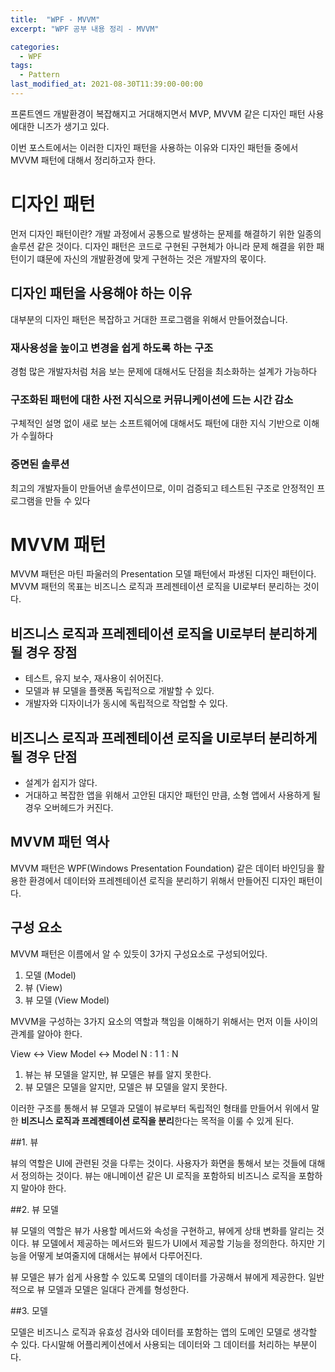 ```yaml
---
title:  "WPF - MVVM"
excerpt: "WPF 공부 내용 정리 - MVVM"

categories:
  - WPF
tags:
  - Pattern
last_modified_at: 2021-08-30T11:39:00-00:00
---
```


프론트엔드 개발환경이 복잡해지고 거대해지면서 MVP, MVVM 같은 디자인 패턴 사용에대한 니즈가 생기고 있다.

이번 포스트에서는 이러한 디자인 패턴을 사용하는 이유와 디자인 패턴들 중에서 MVVM 패턴에 대해서 정리하고자 한다.

# 디자인 패턴

먼저 디자인 패턴이란? 개발 과정에서 공통으로 발생하는 문제를 해결하기 위한 일종의 솔루션 같은 것이다.
디자인 패턴은 코드로 구현된 구현체가 아니라 문제 해결을 위한 패턴이기 떄문에 자신의 개발환경에 맞게 구현하는 것은 개발자의 몫이다.

## 디자인 패턴을 사용해야 하는 이유

대부분의 디자인 패턴은 복잡하고 거대한 프로그램을 위해서 만들어졌습니다.

### 재사용성을 높이고 변경을 쉽게 하도록 하는 구조
경험 많은 개발자처럼 처음 보는 문제에 대해서도 단점을 최소화하는 설계가 가능하다

### 구조화된 패턴에 대한 사전 지식으로 커뮤니케이션에 드는 시간 감소
구체적인 설명 없이 새로 보는 소프트웨어에 대해서도 패턴에 대한 지식 기반으로 이해가 수월하다

### 증면된 솔루션
최고의 개발자들이 만들어낸 솔루션이므로, 이미 검증되고 테스트된 구조로 안정적인 프로그램을 만들 수 있다

# MVVM 패턴

MVVM 패턴은 마틴 파울러의 Presentation 모델 패턴에서 파생된 디자인 패턴이다.
MVVM 패턴의 목표는 비즈니스 로직과 프레젠테이션 로직을 UI로부터 분리하는 것이다.

## 비즈니스 로직과 프레젠테이션 로직을 UI로부터 분리하게 될 경우 장점

+ 테스트, 유지 보수, 재사용이 쉬어진다.
+ 모델과 뷰 모델을 플랫폼 독립적으로 개발할 수 있다.
+ 개발자와 디자이너가 동시에 독립적으로 작업할 수 있다.

## 비즈니스 로직과 프레젠테이션 로직을 UI로부터 분리하게 될 경우 단점

+ 설계가 쉽지가 않다.
+ 거대하고 복잡한 앱을 위해서 고안된 대지안 패턴인 만큼, 소형 앱에서 사용하게 될 경우 오버헤드가 커진다.

## MVVM 패턴 역사

MVVM 패턴은 WPF(Windows Presentation Foundation) 같은 데이터 바인딩을 활용한 환경에서 데이터와 프레젠테이션 로직을 분리하기 위해서 만들어진 디자인 패턴이다.

## 구성 요소

MVVM 패턴은 이름에서 알 수 있듯이 3가지 구성요소로 구성되어있다.

 1. 모델 (Model)
 2. 뷰 (View)
 3. 뷰 모델 (View Model)

MVVM을 구성하는 3가지 요소의 역할과 책임을 이해하기 위해서는 먼저 이들 사이의 관계를 알아야 한다.

View <-> View Model <-> Model
    N : 1          1 : N
 
 1. 뷰는 뷰 모델을 알지만, 뷰 모델은 뷰를 알지 못한다.
 2. 뷰 모델은 모델을 알지만, 모델은 뷰 모델을 알지 못한다.

이러한 구조를 통해서 뷰 모델과 모델이 뷰로부터 독립적인 형태를 만들어서 위에서 말한 **비즈니스 로직과 프레젠테이션 로직을 분리**한다는 목적을 이룰 수 있게 된다.

##1. 뷰

뷰의 역할은 UI에 관련된 것을 다루는 것이다.
사용자가 화면을 통해서 보는 것들에 대해서 정의하는 것이다.
뷰는 애니메이션 같은 UI 로직을 포함하되 비즈니스 로직을 포함하지 말아야 한다.

##2. 뷰 모델

뷰 모델의 역할은 뷰가 사용할 메서드와 속성을 구현하고, 뷰에게 상태 변화를 알리는 것이다.
뷰 모델에서 제공하는 메서드와 필드가 UI에서 제공할 기능을 정의한다. 하지만 기능을 어떻게 보여줄지에 대해서는 뷰에서 다루어진다.

뷰 모델은 뷰가 쉽게 사용할 수 있도록 모델의 데이터를 가공해서 뷰에게 제공한다.
일반적으로 뷰 모델과 모델은 일대다 관계를 형성한다.

##3. 모델

모델은 비즈니스 로직과 유효성 검사와 데이터를 포함하는 앱의 도메인 모델로 생각할 수 있다.
다시말해 어플리케이션에서 사용되는 데이터와 그 데이터를 처리하는 부분이다.

